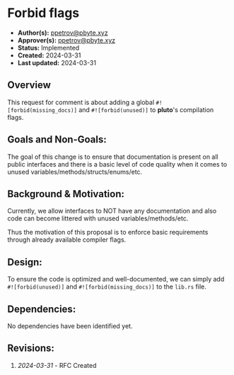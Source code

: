 # Forbid flags

- **Author(s):** <ppetrov@pbyte.xyz>
- **Approver(s):** <ppetrov@pbyte.xyz>
- **Status:** Implemented
- **Created:** 2024-03-31
- **Last updated:** 2024-03-31
## Overview

This request for comment is about adding a global `#![forbid(missing_docs)]` and `#![forbid(unused)]` to **pluto**'s compilation flags.

## Goals and Non-Goals:

The goal of this change is to ensure that documentation is present on all public interfaces and there is a basic level of code quality when it comes to unused variables/methods/structs/enums/etc.

## Background & Motivation:

Currently, we allow interfaces to NOT have any documentation and also code can become littered with unused variables/methods/etc.

Thus the motivation of this proposal is to enforce basic requirements through already available compiler flags.

## Design:

To ensure the code is optimized and well-documented, we can simply add `#![forbid(unused)]` and `#![forbid(missing_docs)]` to the `lib.rs` file.

## Dependencies:

No dependencies have been identified yet.

## Revisions:

1. *2024-03-31* - RFC Created
